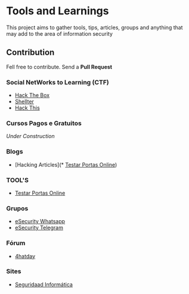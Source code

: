 # Tools and Learnings

This project aims to gather tools, tips, articles, groups and anything that may add to the area of information security

## Contribution

Fell free to contribute. Send a **Pull Request**

### Social NetWorks to Learning (CTF)

* [Hack The Box](https://www.hackthebox.eu/)
* [Shellter](https://shellterlabs.com/pt/)
* [Hack This](https://www.hackthis.co.uk/)

### Cursos Pagos e Gratuitos

*Under Construction*

### Blogs

* [Hacking Articles](* [Testar Portas Online](https://www.yougetsignal.com/tools/open-ports/))

### TOOL'S

* [Testar Portas Online](https://www.yougetsignal.com/tools/open-ports/)

### Grupos

* [eSecurity Whatsapp](https://chat.whatsapp.com/7O2ai2iIcQj5kAtddvyxD1)
* [eSecurity Telegram](https://t.me/eSecurityBR)

### Fórum

* [4hatday](http://www.4hatday.com/)

### Sites

* [Seguridaad Informática](http://www.semecayounexploit.com/)